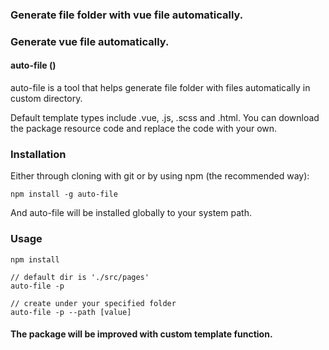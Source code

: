 ### Generate file folder with vue file automatically.
### Generate vue file automatically.

#### auto-file   ()

auto-file is a tool that helps generate file folder with files automatically in custom directory. 

Default template types include .vue, .js, .scss and .html.
You can download the package resource code and replace the code with your own. 

### Installation
Either through cloning with git or by using npm (the recommended way):

```
npm install -g auto-file

```

And auto-file will be installed globally to your system path.

### Usage

```
npm install

// default dir is './src/pages'
auto-file -p

// create under your specified folder
auto-file -p --path [value]

```

#### The package will be improved with custom template function.


